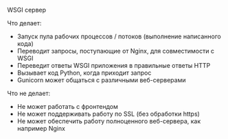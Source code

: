 WSGI сервер

Что делает:
- Запуск пула рабочих процессов / потоков (выполнение написанного кода)
- Переводит запросы, поступающие от Nginx, для совместимости с WSGI 
- Переведит ответы WSGI  приложения в правильные ответы HTTP 
- Вызывает код Python, когда приходит запрос 
- Gunicorn может общаться с различными веб-серверами

Что  не делает:
- Не может работать с фронтендом
- Не может поддерживать работу по SSL (без обработки https)
- Не может обеспечить работу полноценного веб-сервера, как например Nginx  
